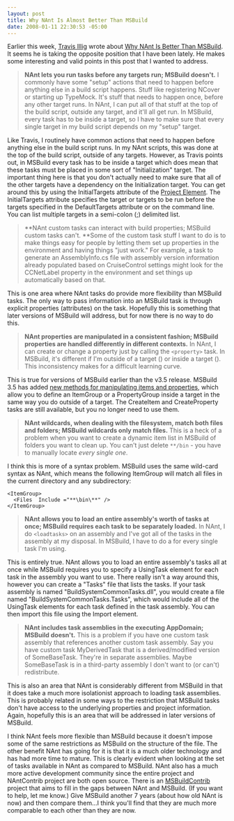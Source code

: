 ```yaml
---
layout: post
title: Why NAnt Is Almost Better Than MSBuild
date: 2008-01-11 22:30:53 -05:00
---
```


Earlier this week, [Travis Illig](http://paraesthesia.com/Default.aspx) wrote about [Why NAnt Is Better Than MSBuild](http://paraesthesia.com/archive/2008/01/08/why-nant-is-better-than-msbuild.aspx). It seems he is taking the opposite position that I have been lately. He makes some interesting and valid points in this post that I wanted to address.

> **NAnt lets you run tasks before any targets run; MSBuild doesn't.** I commonly have some "setup" actions that need to happen before anything else in a build script happens. Stuff like registering NCover or starting up TypeMock. It's stuff that needs to happen once, before any other target runs. In NAnt, I can put all of that stuff at the top of the build script, outside any target, and it'll all get run. In MSBuild, every task has to be inside a target, so I have to make sure that every single target in my build script depends on my "setup" target.

Like Travis, I routinely have common actions that need to happen before anything else in the build script runs. In my NAnt scripts, this was done at the top of the build script, outside of any targets. However, as Travis points out, in MSBuild every task has to be inside a target which does mean that these tasks must be placed in some sort of "Initialization" target. The important thing here is that you don't actually need to make sure that all of the other targets have a dependency on the Initialization target. You can get around this by using the InitialTargets attribute of the [Project Element](http://msdn2.microsoft.com/en-us/library/bcxfsh87.aspx). The InitialTargets attribute specifies the target or targets to be run before the targets specified in the DefaultTargets attribute or on the command line. You can list multiple targets in a semi-colon (;) delimited list.

> **NAnt custom tasks can interact with build properties; MSBuild custom tasks can't. **Some of the custom task stuff I want to do is to make things easy for people by letting them set up properties in the environment and having things "just work." For example, a task to generate an AssemblyInfo.cs file with assembly version information already populated based on CruiseControl settings might look for the CCNetLabel property in the environment and set things up automatically based on that.

This is one area where NAnt tasks do provide more flexibility than MSBuild tasks. The only way to pass information into an MSBuild task is through explicit properties (attributes) on the task. Hopefully this is something that later versions of MSBuild will address, but for now there is no way to do this.

> **NAnt properties are manipulated in a consistent fashion; MSBuild properties are handled differently in different contexts.** In NAnt, I can create or change a property just by calling the `<property>` task. In MSBuild, it's different if I'm outside of a target (<PropertyGroup>) or inside a target (<CreateProperty>). This inconsistency makes for a difficult learning curve.

This is true for versions of MSBuild earlier than the v3.5 release. MSBuild 3.5 has added [new methods for manipulating items and properties](http://msdn2.microsoft.com/library/bb651786.aspx), which allow you to define an ItemGroup or a PropertyGroup inside a target in the same way you do outside of a target. The CreateItem and CreateProperty tasks are still available, but you no longer need to use them.

> **NAnt wildcards, when dealing with the filesystem, match both files and folders; MSBuild wildcards only match files.** This is a heck of a problem when you want to create a dynamic item list in MSBuild of folders you want to clean up. You can't just delete `**/bin` - you have to manually locate *every single one*.

I think this is more of a syntax problem. MSBuild uses the same wild-card syntax as NAnt, which means the following ItemGroup will match all files in the current directory and any subdirectory:

```
<ItemGroup>
  <Files  Include ="**\bin\**" />
</ItemGroup>
```

> **NAnt allows you to load an entire assembly's worth of tasks at once; MSBuild requires each task to be separately loaded.** In NAnt, I do `<loadtasks>` on an assembly and I've got all of the tasks in the assembly at my disposal. In MSBuild, I have to do a <UsingTask> for every single task I'm using.

This is entirely true. NAnt allows you to load an entire assembly's tasks all at once while MSBuild requires you to specify a UsingTask element for each task in the assembly you want to use. There really isn't a way around this, however you can create a "Tasks" file that lists the tasks. If your task assembly is named "BuildSystemCommonTasks.dll", you would create a file named "BuildSystemCommonTasks.Tasks", which would include all of the UsingTask elements for each task defined in the task assembly. You can then import this file using the Import element.

> **NAnt includes task assemblies in the executing AppDomain; MSBuild doesn't.** This is a problem if you have one custom task assembly that references another custom task assembly. Say you have custom task MyDerivedTask that is a derived/modified version of SomeBaseTask. They're in separate assemblies. Maybe SomeBaseTask is in a third-party assembly I don't want to (or can't) redistribute.

This is also an area that NAnt is considerably different from MSBuild in that it does take a much more isolationist approach to loading task assemblies. This is probably related in some ways to the restriction that MSBuild tasks don't have access to the underlying properties and project information. Again, hopefully this is an area that will be addressed in later versions of MSBuild.

I think NAnt feels more flexible than MSBuild because it doesn't impose some of the same restrictions as MSBuild on the structure of the file. The other benefit NAnt has going for it is that it is a much older technology and has had more time to mature. This is clearly evident when looking at the set of tasks available in NAnt as compared to MSBuild. NAnt also has a much more active development community since the entire project and NAntContrib project are both open source. There is an [MSBuildContrib](http://codeplex.com/MSBuildContrib) project that aims to fill in the gaps between NAnt and MSBuild. (If you want to help, let me know.) Give MSBuild another 7 years (about how old NAnt is now) and then compare them...I think you'll find that they are much more comparable to each other than they are now.
